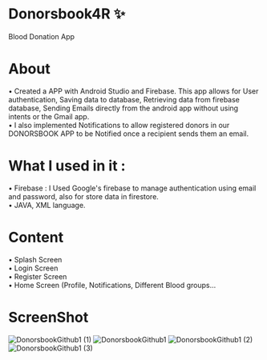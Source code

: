 # Donorsbook4R ✨
Blood Donation App
# About 
• Created a APP with Android Studio and Firebase. This app allows for User
 authentication, Saving data to database, Retrieving data from firebase database, Sending Emails
 directly from the android app without using intents or the Gmail app.\
• I also implemented Notifications to allow registered donors in our DONORSBOOK APP to be Notified
  once a recipient sends them an email.
  
  # What I used in it :
• Firebase : I Used Google's firebase to manage authentication using email and password, also for store data in firestore.\
• JAVA, XML language.
  
 # Content 
• Splash Screen\
• Login Screen\
• Register Screen\
• Home Screen (Profile, Notifications, Different Blood groups...



# ScreenShot 
![DonorsbookGithub1 (1)](https://user-images.githubusercontent.com/91657594/210101908-a776f17d-f1c2-4438-a9c0-8fc13ec59eed.jpg)
![DonorsbookGithub1](https://user-images.githubusercontent.com/91657594/210101933-d2b93851-b377-4130-80ce-163e20758ae5.jpg)
![DonorsbookGithub1 (2)](https://user-images.githubusercontent.com/91657594/210101943-c22a40f2-177d-4894-80ab-8bd2daae810a.jpg)
![DonorsbookGithub1 (3)](https://user-images.githubusercontent.com/91657594/210101968-06658a5f-35bf-433e-817e-379347b12ce5.jpg)

